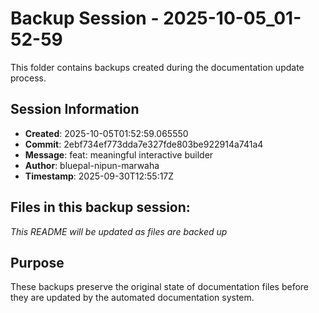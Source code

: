 # Backup Session - 2025-10-05_01-52-59

This folder contains backups created during the documentation update process.

## Session Information
- **Created**: 2025-10-05T01:52:59.065550
- **Commit**: 2ebf734ef773dda7e327fde803be922914a741a4
- **Message**: feat: meaningful interactive builder
- **Author**: bluepal-nipun-marwaha
- **Timestamp**: 2025-09-30T12:55:17Z

## Files in this backup session:
*This README will be updated as files are backed up*

## Purpose
These backups preserve the original state of documentation files before they are updated by the automated documentation system.
